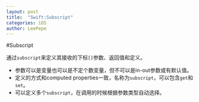 ```yaml
---
layout: post
title:  "Swift:Subscript"
categories: iOS
author: LeePepe
---
```



#Subscript

通过`subscript`来定义其接收的下标`[]`参数、返回值和定义。

* 参数可以是变量也可以是不定个数变量，但不可以是in-out参数或有默认值。
* 定义的方式和computed properties一致，名称为`subscript`，可以包含`get`和`set`。
* 可以定义多个`subscript`，在调用的时候根据参数类型自动选择。
